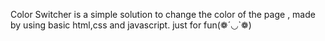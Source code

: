 Color Switcher is a simple solution to change the color of the page , made by using basic html,css and javascript.
just for fun(❁´◡`❁)
